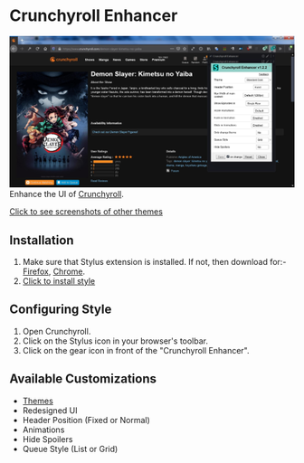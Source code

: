 # Crunchyroll Enhancer
![Screenshot](./imgs/preview.jpg)
Enhance the UI of [Crunchyroll](https://www.crunchyroll.com).

[Click to see screenshots of other themes](./imgs/themes.md)

## Installation
1. Make sure that Stylus extension is installed. If not, then download for:- [Firefox](https://addons.mozilla.org/en-US/firefox/addon/styl-us/), [Chrome](https://chrome.google.com/webstore/detail/stylus/clngdbkpkpeebahjckkjfobafhncgmne).
2. [Click to install style](https://lazy-guy.github.io/crunchyroll-enhancer/crenhancer.user.css)


## Configuring Style
1. Open Crunchyroll.
2. Click on the Stylus icon in your browser's toolbar.
3. Click on the gear icon in front of the "Crunchyroll Enhancer".


## Available Customizations
- [Themes](./imgs/themes.md)
- Redesigned UI
- Header Position (Fixed or Normal)
- Animations
- Hide Spoilers
- Queue Style (List or Grid)
